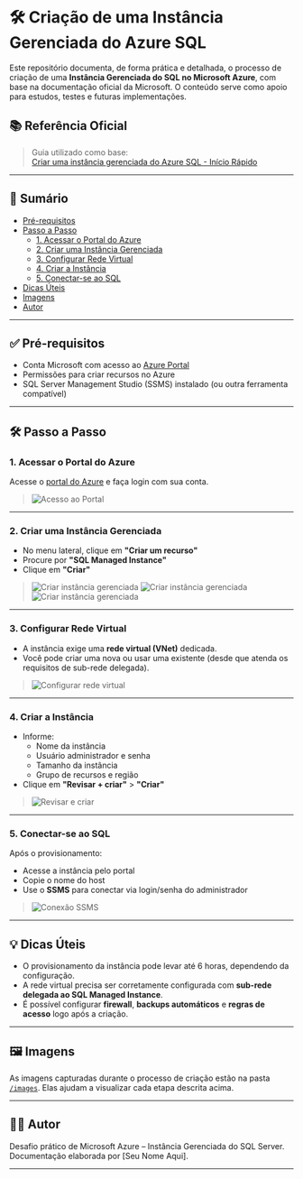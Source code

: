 # 🛠️ Criação de uma Instância Gerenciada do Azure SQL

Este repositório documenta, de forma prática e detalhada, o processo de criação de uma **Instância Gerenciada do SQL no Microsoft Azure**, com base na documentação oficial da Microsoft. O conteúdo serve como apoio para estudos, testes e futuras implementações.

## 📚 Referência Oficial

> Guia utilizado como base:  
> [Criar uma instância gerenciada do Azure SQL - Início Rápido](https://learn.microsoft.com/pt-br/azure/azure-sql/managed-instance/instance-create-quickstart?view=azuresql&tabs=azure-portal)

---

## 📌 Sumário

- [Pré-requisitos](#pré-requisitos)
- [Passo a Passo](#passo-a-passo)
  - [1. Acessar o Portal do Azure](#1-acessar-o-portal-do-azure)
  - [2. Criar uma Instância Gerenciada](#2-criar-uma-instância-gerenciada)
  - [3. Configurar Rede Virtual](#3-configurar-rede-virtual)
  - [4. Criar a Instância](#4-criar-a-instância)
  - [5. Conectar-se ao SQL](#5-conectar-se-ao-sql)
- [Dicas Úteis](#dicas-úteis)
- [Imagens](#imagens)
- [Autor](#autor)

---

## ✅ Pré-requisitos

- Conta Microsoft com acesso ao [Azure Portal](https://portal.azure.com/)
- Permissões para criar recursos no Azure
- SQL Server Management Studio (SSMS) instalado (ou outra ferramenta compatível)

---

## 🛠️ Passo a Passo

### 1. Acessar o Portal do Azure

Acesse o [portal do Azure](https://portal.azure.com) e faça login com sua conta.

> ![Acesso ao Portal](images/passo1-portal.png)

---

### 2. Criar uma Instância Gerenciada

- No menu lateral, clique em **"Criar um recurso"**
- Procure por **"SQL Managed Instance"**
- Clique em **"Criar"**

> ![Criar instância gerenciada](images/passo2-instancia.png)
> ![Criar instância gerenciada](images/passo2-1-instancia.png)
> ![Criar instância gerenciada](images/passo2-1-2-instancia.png)

---

### 3. Configurar Rede Virtual

- A instância exige uma **rede virtual (VNet)** dedicada.
- Você pode criar uma nova ou usar uma existente (desde que atenda os requisitos de sub-rede delegada).

> ![Configurar rede virtual](images/passo3-vnet.png)

---

### 4. Criar a Instância

- Informe:
  - Nome da instância
  - Usuário administrador e senha
  - Tamanho da instância
  - Grupo de recursos e região
- Clique em **"Revisar + criar"** > **"Criar"**

> ![Revisar e criar](images/passo4-revisar.png)

---

### 5. Conectar-se ao SQL

Após o provisionamento:

- Acesse a instância pelo portal
- Copie o nome do host
- Use o **SSMS** para conectar via login/senha do administrador

> ![Conexão SSMS](images/passo5-ssms.png)

---

## 💡 Dicas Úteis

- O provisionamento da instância pode levar até 6 horas, dependendo da configuração.
- A rede virtual precisa ser corretamente configurada com **sub-rede delegada ao SQL Managed Instance**.
- É possível configurar **firewall**, **backups automáticos** e **regras de acesso** logo após a criação.

---

## 🖼️ Imagens

As imagens capturadas durante o processo de criação estão na pasta [`/images`](images/). Elas ajudam a visualizar cada etapa descrita acima.

---

## 👨‍💻 Autor

Desafio prático de Microsoft Azure – Instância Gerenciada do SQL Server.  
Documentação elaborada por [Seu Nome Aqui].

---
